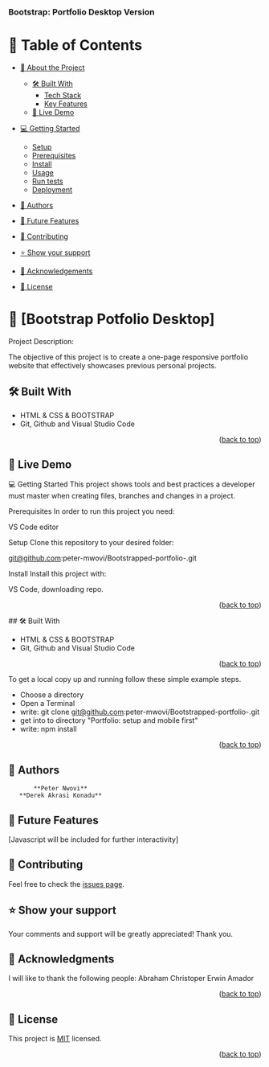 <h3><b>Bootstrap: Portfolio Desktop Version</b></h3>

# 📗 Table of Contents

- [📖 About the Project](#about-project)
  - [🛠 Built With](#built-with)
    - [Tech Stack](#tech-stack)
    - [Key Features](#key-features)
  - [🚀 Live Demo](#live-demo)
- [💻 Getting Started](#getting-started)
  - [Setup](#setup)
  - [Prerequisites](#prerequisites)
  - [Install](#install)
  - [Usage](#usage)
  - [Run tests](#run-tests)
  - [Deployment](#triangular_flag_on_post-deployment)
- [👥 Authors](#authors)
- [🔭 Future Features](#future-features)
- [🤝 Contributing](#contributing)
- [⭐️ Show your support](#support)
- [🙏 Acknowledgements](#acknowledgements)

- [📝 License](#license)


# 📖 [Bootstrap Potfolio Desktop] <a name="about-project"></a>

Project Description:

The objective of this project is to create a one-page responsive portfolio website that effectively showcases previous personal projects.
## 🛠 Built With <a name="built-with"></a>

- HTML & CSS & BOOTSTRAP
- Git, Github and Visual Studio Code

<p align="right">(<a href="#readme-top">back to top</a>)</p>

## 🚀 Live Demo <a name="not available"></a>

💻 Getting Started
This project shows tools and best practices a developer must master when creating files, 
branches and changes in a project.

Prerequisites
In order to run this project you need:

VS Code editor

Setup
Clone this repository to your desired folder:

git@github.com:peter-mwovi/Bootstrapped-portfolio-.git

Install
Install this project with:

VS Code, downloading repo.

<p align="right">(<a href="#readme-top">back to top</a>)</p>
## 🛠 Built With <a name="built-with"></a>

- HTML & CSS & BOOTSTRAP
- Git, Github and Visual Studio Code

<p align="right">(<a href="#readme-top">back to top</a>)</p>


To get a local copy up and running follow these simple example steps.

- Choose a directory
- Open a Terminal
- write: git clone git@github.com:peter-mwovi/Bootstrapped-portfolio-.git
- get into to directory "Portfolio: setup and mobile first"
- write: npm install

<p align="right">(<a href="#readme-top">back to top</a>)</p>

## 👥 Authors <a name="authors"></a>

           **Peter Nwovi**
       **Derek Akrasi Konadu**
       
## 👥 Future Features <a name="authors"></a>
[Javascript will be included for further interactivity]



## 🤝 Contributing <a name="contributor"></a>

Feel free to check the [issues page](../../issues/).

## ⭐️ Show your support <a name="support"></a>
  Your comments and support will be greatly appreciated! Thank you.

## 🙏 Acknowledgments <a name="acknowledgements"></a>
I will like to thank the following people:
  Abraham Christoper
  Erwin Amador

<p align="right">(<a href="#readme-top">back to top</a>)</p>


## 📝 License <a name="license"></a>

This project is [MIT](./LICENSE) licensed.


<p align="right">(<a href="#readme-top">back to top</a>)</p>
